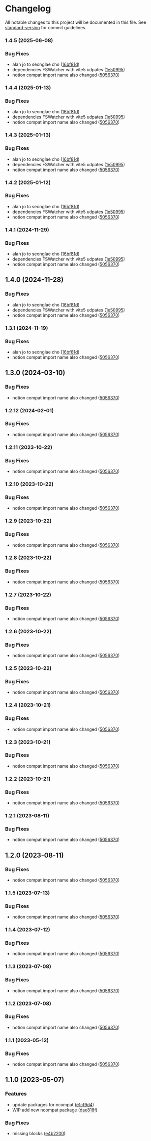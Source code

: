 # Changelog

All notable changes to this project will be documented in this file. See [standard-version](https://github.com/conventional-changelog/standard-version) for commit guidelines.

### 1.4.5 (2025-06-08)

### Bug Fixes

- alan jo to seonglae cho ([16bf81d](https://github.com/texonom/notion-node/commit/16bf81d3b2fe0efee18cae54534c5907e073c490))
- dependencies FSWatcher with vite5 udpates ([1e50995](https://github.com/texonom/notion-node/commit/1e509952417bc00166d39ab5ed8310a1bddcc7be))
- notion compat import name also changed ([5056370](https://github.com/texonom/notion-node/commit/505637077890d1b7e2c7a9caca8abe47b6ea2fdc))

### 1.4.4 (2025-01-13)

### Bug Fixes

- alan jo to seonglae cho ([16bf81d](https://github.com/texonom/notion-node/commit/16bf81d3b2fe0efee18cae54534c5907e073c490))
- dependencies FSWatcher with vite5 udpates ([1e50995](https://github.com/texonom/notion-node/commit/1e509952417bc00166d39ab5ed8310a1bddcc7be))
- notion compat import name also changed ([5056370](https://github.com/texonom/notion-node/commit/505637077890d1b7e2c7a9caca8abe47b6ea2fdc))

### 1.4.3 (2025-01-13)

### Bug Fixes

- alan jo to seonglae cho ([16bf81d](https://github.com/texonom/notion-node/commit/16bf81d3b2fe0efee18cae54534c5907e073c490))
- dependencies FSWatcher with vite5 udpates ([1e50995](https://github.com/texonom/notion-node/commit/1e509952417bc00166d39ab5ed8310a1bddcc7be))
- notion compat import name also changed ([5056370](https://github.com/texonom/notion-node/commit/505637077890d1b7e2c7a9caca8abe47b6ea2fdc))

### 1.4.2 (2025-01-12)

### Bug Fixes

- alan jo to seonglae cho ([16bf81d](https://github.com/texonom/notion-node/commit/16bf81d3b2fe0efee18cae54534c5907e073c490))
- dependencies FSWatcher with vite5 udpates ([1e50995](https://github.com/texonom/notion-node/commit/1e509952417bc00166d39ab5ed8310a1bddcc7be))
- notion compat import name also changed ([5056370](https://github.com/texonom/notion-node/commit/505637077890d1b7e2c7a9caca8abe47b6ea2fdc))

### 1.4.1 (2024-11-29)

### Bug Fixes

- alan jo to seonglae cho ([16bf81d](https://github.com/texonom/notion-node/commit/16bf81d3b2fe0efee18cae54534c5907e073c490))
- dependencies FSWatcher with vite5 udpates ([1e50995](https://github.com/texonom/notion-node/commit/1e509952417bc00166d39ab5ed8310a1bddcc7be))
- notion compat import name also changed ([5056370](https://github.com/texonom/notion-node/commit/505637077890d1b7e2c7a9caca8abe47b6ea2fdc))

## 1.4.0 (2024-11-28)

### Bug Fixes

- alan jo to seonglae cho ([16bf81d](https://github.com/texonom/notion-node/commit/16bf81d3b2fe0efee18cae54534c5907e073c490))
- dependencies FSWatcher with vite5 udpates ([1e50995](https://github.com/texonom/notion-node/commit/1e509952417bc00166d39ab5ed8310a1bddcc7be))
- notion compat import name also changed ([5056370](https://github.com/texonom/notion-node/commit/505637077890d1b7e2c7a9caca8abe47b6ea2fdc))

### 1.3.1 (2024-11-19)

### Bug Fixes

- alan jo to seonglae cho ([16bf81d](https://github.com/texonom/notion-node/commit/16bf81d3b2fe0efee18cae54534c5907e073c490))
- notion compat import name also changed ([5056370](https://github.com/texonom/notion-node/commit/505637077890d1b7e2c7a9caca8abe47b6ea2fdc))

## 1.3.0 (2024-03-10)

### Bug Fixes

- notion compat import name also changed ([5056370](https://github.com/texonom/notion-node/commit/505637077890d1b7e2c7a9caca8abe47b6ea2fdc))

### 1.2.12 (2024-02-01)

### Bug Fixes

- notion compat import name also changed ([5056370](https://github.com/texonom/notion-node/commit/505637077890d1b7e2c7a9caca8abe47b6ea2fdc))

### 1.2.11 (2023-10-22)

### Bug Fixes

- notion compat import name also changed ([5056370](https://github.com/texonom/notion-node/commit/505637077890d1b7e2c7a9caca8abe47b6ea2fdc))

### 1.2.10 (2023-10-22)

### Bug Fixes

- notion compat import name also changed ([5056370](https://github.com/texonom/notion-node/commit/505637077890d1b7e2c7a9caca8abe47b6ea2fdc))

### 1.2.9 (2023-10-22)

### Bug Fixes

- notion compat import name also changed ([5056370](https://github.com/texonom/notion-node/commit/505637077890d1b7e2c7a9caca8abe47b6ea2fdc))

### 1.2.8 (2023-10-22)

### Bug Fixes

- notion compat import name also changed ([5056370](https://github.com/texonom/notion-node/commit/505637077890d1b7e2c7a9caca8abe47b6ea2fdc))

### 1.2.7 (2023-10-22)

### Bug Fixes

- notion compat import name also changed ([5056370](https://github.com/texonom/notion-node/commit/505637077890d1b7e2c7a9caca8abe47b6ea2fdc))

### 1.2.6 (2023-10-22)

### Bug Fixes

- notion compat import name also changed ([5056370](https://github.com/texonom/notion-node/commit/505637077890d1b7e2c7a9caca8abe47b6ea2fdc))

### 1.2.5 (2023-10-22)

### Bug Fixes

- notion compat import name also changed ([5056370](https://github.com/texonom/notion-node/commit/505637077890d1b7e2c7a9caca8abe47b6ea2fdc))

### 1.2.4 (2023-10-21)

### Bug Fixes

- notion compat import name also changed ([5056370](https://github.com/texonom/notion-node/commit/505637077890d1b7e2c7a9caca8abe47b6ea2fdc))

### 1.2.3 (2023-10-21)

### Bug Fixes

- notion compat import name also changed ([5056370](https://github.com/texonom/notion-node/commit/505637077890d1b7e2c7a9caca8abe47b6ea2fdc))

### 1.2.2 (2023-10-21)

### Bug Fixes

- notion compat import name also changed ([5056370](https://github.com/texonom/notion-node/commit/505637077890d1b7e2c7a9caca8abe47b6ea2fdc))

### 1.2.1 (2023-08-11)

### Bug Fixes

- notion compat import name also changed ([5056370](https://github.com/texonom/notion-node/commit/505637077890d1b7e2c7a9caca8abe47b6ea2fdc))

## 1.2.0 (2023-08-11)

### Bug Fixes

- notion compat import name also changed ([5056370](https://github.com/texonom/notion-node/commit/505637077890d1b7e2c7a9caca8abe47b6ea2fdc))

### 1.1.5 (2023-07-13)

### Bug Fixes

- notion compat import name also changed ([5056370](https://github.com/texonom/notion-node/commit/505637077890d1b7e2c7a9caca8abe47b6ea2fdc))

### 1.1.4 (2023-07-12)

### Bug Fixes

- notion compat import name also changed ([5056370](https://github.com/texonom/notion-node/commit/505637077890d1b7e2c7a9caca8abe47b6ea2fdc))

### 1.1.3 (2023-07-08)

### Bug Fixes

- notion compat import name also changed ([5056370](https://github.com/texonom/notion-node/commit/505637077890d1b7e2c7a9caca8abe47b6ea2fdc))

### 1.1.2 (2023-07-08)

### Bug Fixes

- notion compat import name also changed ([5056370](https://github.com/texonom/notion-node/commit/505637077890d1b7e2c7a9caca8abe47b6ea2fdc))

### 1.1.1 (2023-05-12)

### Bug Fixes

- notion compat import name also changed ([5056370](https://github.com/texonom/notion-node/commit/505637077890d1b7e2c7a9caca8abe47b6ea2fdc))

## 1.1.0 (2023-05-07)

### Features

- update packages for ncompat ([e1cf9d4](https://github.com/texonom/notion-node/commit/e1cf9d488a39827386d23fc1fe2bb49cd65a137c))
- WIP add new ncompat package ([dae818f](https://github.com/texonom/notion-node/commit/dae818fc37842405721faa470f73206a5c64fd25))

### Bug Fixes

- missing blocks ([e4b2200](https://github.com/texonom/notion-node/commit/e4b22001459fd1ae02525717ca0638ab7f8c880a))

